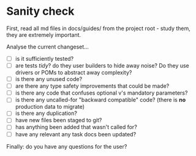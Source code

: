 # Sanity check

First, read all md files in docs/guides/ from the project root - study them, they are extremely important.

Analyse the current changeset...

- [ ] is it sufficiently tested? 
- [ ] are tests _tidy_?  do they user builders to hide away noise?  Do they use drivers or POMs to abstract away complexity?
- [ ] is there any unused code? 
- [ ] are there any type safety improvements that could be made? 
- [ ] is there any code that confuses optional v's mandatory parameters? 
- [ ] is there any uncalled-for "backward compatible" code? (there is **no** production data to migrate)
- [ ] is there any duplication? 
- [ ] have new files been staged to git?
- [ ] has anything been added that wasn't called for?
- [ ] have any relevant any task docs been updated? 

Finally: do you have any questions for the user?